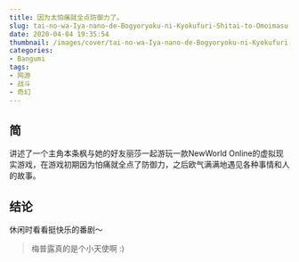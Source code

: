 ```yaml
---
title: 因为太怕痛就全点防御力了。
slug: tai-no-wa-Iya-nano-de-Bogyoryoku-ni-Kyokufuri-Shitai-to-Omoimasu
date: 2020-04-04 19:35:54
thumbnail: /images/cover/tai-no-wa-Iya-nano-de-Bogyoryoku-ni-Kyokufuri-Shitai-to-Omoimasu.png
categories:
- Bangumi
tags:
- 网游
- 战斗
- 奇幻
---
```


## 简

讲述了一个主角本条枫与她的好友丽莎一起游玩一款NewWorld Online的虚拟现实游戏，在游戏初期因为怕痛就全点了防御力，之后欧气满满地遇见各种事情和人的故事。

## 结论

休闲时看看挺快乐的番剧～

> 梅普露真的是个小天使啊 :)
